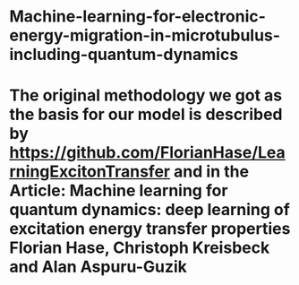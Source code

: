 # Machine-learning-for-electronic-energy-migration-in-microtubulus-including-quantum-dynamics
# The original methodology we got as the basis for our model is described by https://github.com/FlorianHase/LearningExcitonTransfer and in the Article: Machine learning for quantum dynamics: deep learning of excitation energy transfer properties  Florian Hase, Christoph Kreisbeck and Alan Aspuru-Guzik
